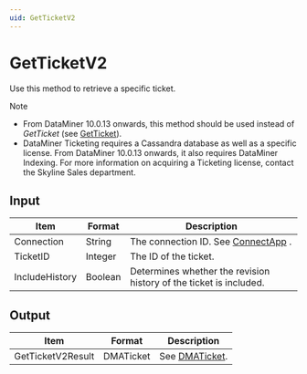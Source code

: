 ```yaml
---
uid: GetTicketV2
---
```


# GetTicketV2

Use this method to retrieve a specific ticket.

> [!NOTE]
> -  From DataMiner 10.0.13 onwards, this method should be used instead of *GetTicket* (see [GetTicket](xref:GetTicket)).
> -  DataMiner Ticketing requires a Cassandra database as well as a specific license. From DataMiner 10.0.13 onwards, it also requires DataMiner Indexing. For more information on acquiring a Ticketing license, contact the Skyline Sales department.

## Input

| Item           | Format  | Description                                                                      |
|----------------|---------|----------------------------------------------------------------------------------|
| Connection     | String  | The connection ID. See [ConnectApp](xref:ConnectApp) . |
| TicketID       | Integer | The ID of the ticket.                                                            |
| IncludeHistory | Boolean | Determines whether the revision history of the ticket is included.               |

## Output

| Item              | Format    | Description                                             |
|-------------------|-----------|---------------------------------------------------------|
| GetTicketV2Result | DMATicket | See [DMATicket](xref:DMATicket). |

